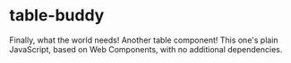 # table-buddy
Finally, what the world needs! Another table component! This one's plain JavaScript, based on Web Components, with no additional dependencies.
